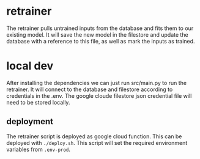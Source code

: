 # retrainer
The retrainer pulls untrained inputs from the database and fits them to our existing model. It will save the new model in the filestore and update the database with a reference to this file, as well as mark the inputs as trained.

# local dev
After installing the dependencies we can just run src/main.py to run the retrainer. It will connect to the database and filestore according to credentials in the .env. The google cloude filestore json credential file will need to be stored locally.

## deployment
The retrainer script is deployed as google cloud function. This can be deployed with `./deploy.sh`. This script will set the required environment variables from `.env-prod`.
